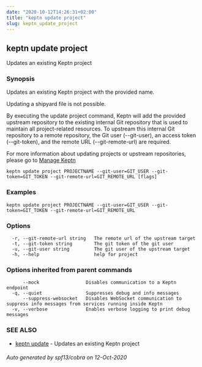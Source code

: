 ```yaml
---
date: "2020-10-12T14:26:31+02:00"
title: "keptn update project"
slug: keptn_update_project
---
```

## keptn update project

Updates an existing Keptn project

### Synopsis

Updates an existing Keptn project with the provided name. 

Updating a shipyard file is not possible.

By executing the update project command, Keptn will add the provided upstream repository to the existing internal Git repository that is used to maintain all project-related resources. 
To upstream this internal Git repository to a remote repository, the Git user (--git-user), an access token (--git-token), and the remote URL (--git-remote-url) are required.

For more information about updating projects or upstream repositories, please go to [Manage Keptn](https://keptn.sh/docs/0.7.x/manage/)


```
keptn update project PROJECTNAME --git-user=GIT_USER --git-token=GIT_TOKEN --git-remote-url=GIT_REMOTE_URL [flags]
```

### Examples

```
keptn update project PROJECTNAME --git-user=GIT_USER --git-token=GIT_TOKEN --git-remote-url=GIT_REMOTE_URL
```

### Options

```
  -r, --git-remote-url string   The remote url of the upstream target
  -t, --git-token string        The git token of the git user
  -u, --git-user string         The git user of the upstream target
  -h, --help                    help for project
```

### Options inherited from parent commands

```
      --mock                 Disables communication to a Keptn endpoint
  -q, --quiet                Suppresses debug and info messages
      --suppress-websocket   Disables WebSocket communication to suppress info messages from services running inside Keptn
  -v, --verbose              Enables verbose logging to print debug messages
```

### SEE ALSO

* [keptn update](../keptn_update/)	 - Updates an existing Keptn project

###### Auto generated by spf13/cobra on 12-Oct-2020
